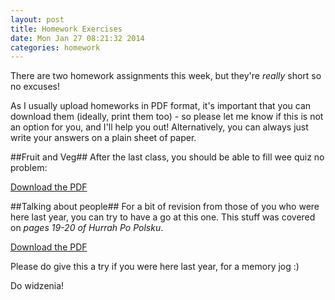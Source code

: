 ```yaml
---
layout: post
title: Homework Exercises
date: Mon Jan 27 08:21:32 2014
categories: homework
---
```


There are two homework assignments this week, but they're *really* short so no excuses!

As I usually upload homeworks in PDF format, it's important that you can download them (ideally, print them too) - so please let me know if this is not an option for you, and I'll help you out! Alternatively, you can always just write your answers on a plain sheet of paper.

##Fruit and Veg##
After the last class, you should be able to fill wee quiz no problem:

[Download the PDF](/assets/homework_pdfs/homework-2014-01-25.pdf)

##Talking about people##
For a bit of revision from those of you who were here last year, you can try to have a go at this one. This stuff was covered on *pages 19-20 of Hurrah Po Polsku*.

[Download the PDF](/assets/homework_pdfs/homework-2014-01-25-rev.pdf)

Please do give this a try if you were here last year, for a memory jog :)

Do widzenia!
